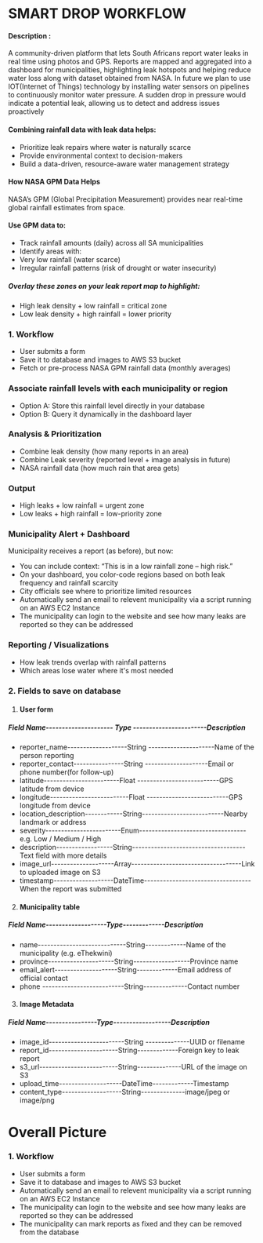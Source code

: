 # SMART DROP WORKFLOW 
#### Description :
A community-driven platform that lets South Africans report water leaks in real time using photos and GPS. Reports are mapped and aggregated into a dashboard for municipalities, highlighting leak hotspots and helping reduce water loss along with dataset obtained from NASA. In future we plan to use IOT(Internet of Things) technology by installing water sensors on pipelines to continuously monitor water pressure. A sudden drop in pressure would indicate a potential leak, allowing us to detect and address issues proactively

#### Combining rainfall data with leak data helps:
- Prioritize leak repairs where water is naturally scarce
- Provide environmental context to decision-makers
- Build a data-driven, resource-aware water management strategy

#### How NASA GPM Data Helps
NASA’s GPM (Global Precipitation Measurement) provides near real-time global rainfall estimates from space.
#### Use GPM data to:
- Track rainfall amounts (daily) across all SA municipalities
- Identify areas with:
- Very low rainfall (water scarce)
- Irregular rainfall patterns (risk of drought or water insecurity)
##### Overlay these zones on your leak report map to highlight:
- High leak density + low rainfall = critical zone
- Low leak density + high rainfall = lower priority

### 1. Workflow
- User submits a form 
- Save it to database and images to AWS S3 bucket
- Fetch or pre-process NASA GPM rainfall data (monthly averages)
### Associate rainfall levels with each municipality or region
- Option A: Store this rainfall level directly in your database
- Option B: Query it dynamically in the dashboard layer
###  Analysis & Prioritization
- Combine leak density (how many reports in an area)
- Combine Leak severity (reported level + image analysis in future)
- NASA rainfall data (how much rain that area gets)
### Output
- High leaks + low rainfall = urgent zone
- Low leaks + high rainfall = low-priority zone
### Municipality Alert + Dashboard
Municipality receives a report (as before), but now:
- You can include context: “This is in a low rainfall zone – high risk.”
- On your dashboard, you color-code regions based on both leak frequency and rainfall scarcity
- City officials see where to prioritize limited resources
- Automatically send an email to relevent municipality via a script running on an AWS EC2 Instance
- The municipality can login to the website and see how many leaks are reported so they can be addressed
### Reporting / Visualizations
- How leak trends overlap with rainfall patterns
- Which areas lose water where it's most needed

### 2. Fields to save on database
1. #### User form
##### Field Name--------------------- Type -----------------------Description
- reporter_name-------------------String ---------------------Name of the person reporting
- reporter_contact----------------String --------------------Email or phone number(for follow-up)
- latitude------------------------Float --------------------------GPS latitude from device
- longitude-------------------------Float --------------------------GPS longitude from device	
- location_description------------String--------------------------Nearby landmark or address
- severity------------------------Enum----------------------------------e.g. Low / Medium / High
- description------------------String------------------------------------Text field with more details
- image_url--------------------Array-----------------------------------Link to uploaded image on S3
- timestamp-------------------DateTime----------------------------------When the report was submitted

2. #### Municipality table
##### Field Name-------------------Type-------------Description
- name----------------------------String-------------Name of the municipality (e.g. eThekwini)
- province---------------------String------------------Province name
- email_alert--------------------String-------------Email address of official contact
- phone --------------------------String--------------Contact number

3. #### Image Metadata
##### Field Name----------------Type------------------Description
- image_id------------------------String --------------UUID or filename
- report_id----------------------String-------------Foreign key to leak report
- s3_url-------------------------String--------------URL of the image on S3
- upload_time--------------------DateTime-------------Timestamp 
- content_type-------------------String--------------image/jpeg or image/png




# Overall Picture 
### 1. Workflow
- User submits a form 
- Save it to database and images to AWS S3 bucket
- Automatically send an email to relevent municipality via a script running on an AWS EC2 Instance
- The municipality can login to the website and see how many leaks are reported so they can be addressed
- The municipality can mark reports as fixed and they can be removed from the database